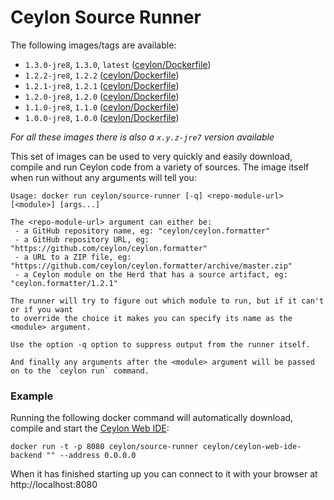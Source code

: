 # Ceylon Source Runner

The following images/tags are available:

 - `1.3.0-jre8`, `1.3.0`, `latest` ([ceylon/Dockerfile](https://github.com/ceylon-docker/source-runner/blob/master/1.3.0/1.3.0-jre8/Dockerfile))
 - `1.2.2-jre8`, `1.2.2` ([ceylon/Dockerfile](https://github.com/ceylon-docker/source-runner/blob/master/1.2.2/1.2.2-jre8/Dockerfile))
 - `1.2.1-jre8`, `1.2.1` ([ceylon/Dockerfile](https://github.com/ceylon-docker/source-runner/blob/master/1.2.1/1.2.1-jre8/Dockerfile))
 - `1.2.0-jre8`, `1.2.0` ([ceylon/Dockerfile](https://github.com/ceylon-docker/source-runner/blob/master/1.2.0/1.2.0-jre8/Dockerfile))
 - `1.1.0-jre8`, `1.1.0` ([ceylon/Dockerfile](https://github.com/ceylon-docker/source-runner/blob/master/1.1.0/1.1.0-jre8/Dockerfile))
 - `1.0.0-jre8`, `1.0.0` ([ceylon/Dockerfile](https://github.com/ceylon-docker/source-runner/blob/master/1.0.0/1.0.0-jre8/Dockerfile))

*For all these images there is also a `x.y.z-jre7` version available*

This set of images can be used to very quickly and easily download, compile and run Ceylon code from a variety of sources. The image itself when run without any arguments will tell you:

```
Usage: docker run ceylon/source-runner [-q] <repo-module-url> [<module>] [args...]

The <repo-module-url> argument can either be:
 - a GitHub repository name, eg: "ceylon/ceylon.formatter"
 - a GitHub repository URL, eg: "https://github.com/ceylon/ceylon.formatter"
 - a URL to a ZIP file, eg: "https://github.com/ceylon/ceylon.formatter/archive/master.zip"
 - a Ceylon module on the Herd that has a source artifact, eg: "ceylon.formatter/1.2.1"

The runner will try to figure out which module to run, but if it can't or if you want
to override the choice it makes you can specify its name as the <module> argument.

Use the option -q option to suppress output from the runner itself.

And finally any arguments after the <module> argument will be passed on to the `ceylon run` command.
```

### Example

Running the following docker command will automatically download, compile and start the [Ceylon Web IDE](https://github.com/ceylon/ceylon-web-ide-backend):

    docker run -t -p 8080 ceylon/source-runner ceylon/ceylon-web-ide-backend "" --address 0.0.0.0

When it has finished starting up you can connect to it with your browser at http://localhost:8080

